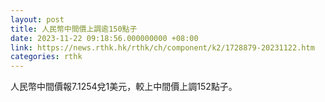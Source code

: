 ```yaml
---
layout: post
title: 人民幣中間價上調逾150點子
date: 2023-11-22 09:18:56.000000000 +08:00
link: https://news.rthk.hk/rthk/ch/component/k2/1728879-20231122.htm
categories: rthk
---
```


人民幣中間價報7.1254兌1美元，較上中間價上調152點子。
